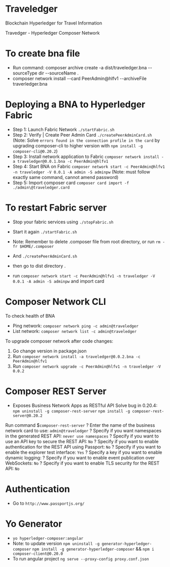 # Traveledger

Blockchain Hyperledger for Travel Information

Travedger - Hyperledger Composer Network

# To create bna file
- Run command: composer archive create -a dist/traveledger.bna --sourceType dir --sourceName .
- composer network install --card PeerAdmin@hlfv1 --archiveFile traverledger.bna

# Deploying a BNA to Hyperledger Fabric
- Step 1: Launch Fabric Network
`./startFabric.sh`
- Step 2: Verify | Create Peer Admin Card
`./createPeerAdminCard.sh`
(Note: Solve `errors found in the connection profile in the card` by upgrading composer-cli to higher version with `npm install -g composer-cli@0.20.2`)
- Step 3: Install network application to Fabric
`composer network install -a traveledger@0.0.1.bna -c PeerAdmin@hlfv1`
- Step 4: Start BNA on Fabric
`composer network start -c PeerAdmin@hlfv1 -n traveledger -V 0.0.1 -A admin -S adminpw`
(Note: must follow exactly same command, cannot amend password)
- Step 5: Import composer card
`composer card import -f ./admin\@traveledger.card`

# To restart Fabric server
- Stop your fabric services using `./stopFabric.sh`
- Start it again `./startFabric.sh` 
- Note: Remember to delete .composer file from root directory, or run `rm -fr $HOME/.composer`
- And `./createPeerAdminCard.sh`

- then go to dist directory . 
- run `composer network start -c PeerAdmin@hlfv1 -n traveledger -V 0.0.1 -A admin -S adminpw` and import card

# Composer Network CLI

To check health of BNA
- Ping network: `composer network ping -c admin@traveledger`
- List network: `composer network list -c admin@traveledger`

To upgrade composer network after code changes:
1. Go change version in package.json
2. Run `composer network install -a traveledger@0.0.2.bna -c PeerAdmin@hlfv1`
3. Run `composer network upgrade -c PeerAdmin@hlfv1 -n traveledger -V 0.0.2`

# Composer REST Server
- Exposes Business Network Apps as RESTful API
Solve bug in 0.20.4:
`npm uninstall -g composer-rest-server`
`npm install -g composer-rest-server@0.20.2`

Run command $`composer-rest-server`
? Enter the name of the business network card to use: `admin@traveledger`
? Specify if you want namespaces in the generated REST API: `never use namespaces`
? Specify if you want to use an API key to secure the REST API: `No`
? Specify if you want to enable authentication for the REST API using Passport: `No`
? Specify if you want to enable the explorer test interface: `Yes`
? Specify a key if you want to enable dynamic logging:
? Specify if you want to enable event publication over WebSockets: `No`
? Specify if you want to enable TLS security for the REST API: `No`

# Authentication
- Go to `http://www.passportjs.org/`

# Yo Generator
-  `yo hyperledger-composer:angular`
- Note: to update version 
`npm uninstall -g generator-hyperledger-composer`
`npm install -g generator-hyperledger-composer`
&& `npm i composer-client@0.20.0`
- To run angular project `ng serve --proxy-config proxy.conf.json`